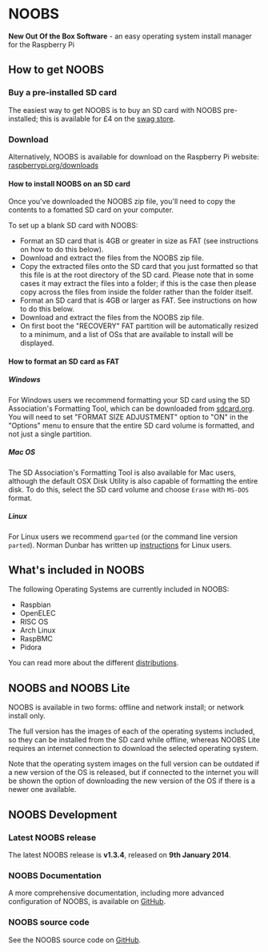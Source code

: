 # NOOBS

**New Out Of the Box Software** - an easy operating system install manager for the Raspberry Pi

## How to get NOOBS

### Buy a pre-installed SD card

The easiest way to get NOOBS is to buy an SD card with NOOBS pre-installed; this is available for £4 on the [swag store](http://swag.raspberrypi.org/collections/frontpage/products/noobs-8gb-sd-card).

### Download

Alternatively, NOOBS is available for download on the Raspberry Pi website: [raspberrypi.org/downloads](http://www.raspberrypi.org/downloads)

#### How to install NOOBS on an SD card

Once you've downloaded the NOOBS zip file, you'll need to copy the contents to a fomatted SD card on your computer.

To set up a blank SD card with NOOBS:

- Format an SD card that is 4GB or greater in size as FAT (see instructions on how to do this below).
- Download and extract the files from the NOOBS zip file.
- Copy the extracted files onto the SD card that you just formatted so that this file is at the root directory of the SD card. Please note that in some cases it may extract the files into a folder; if this is the case then please copy across the files from inside the folder rather than the folder itself.
- Format an SD card that is 4GB or larger as FAT. See instructions on how to do this below.
- Download and extract the files from the NOOBS zip file.
- On first boot the "RECOVERY" FAT partition will be automatically resized to a minimum, and a list of OSs that are available to install will be displayed.

#### How to format an SD card as FAT

##### Windows

For Windows users we recommend formatting your SD card using the SD Association's Formatting Tool, which can be downloaded from [sdcard.org](https://www.sdcard.org/downloads/formatter_4/). You will need to set "FORMAT SIZE ADJUSTMENT" option to "ON" in the "Options" menu to ensure that the entire SD card volume is formatted, and not just a single partition.

##### Mac OS

The SD Association's Formatting Tool is also available for Mac users, although the default OSX Disk Utility is also capable of formatting the entire disk. To do this, select the SD card volume and choose `Erase` with `MS-DOS` format.

##### Linux

For Linux users we recommend `gparted` (or the command line version `parted`). Norman Dunbar has written up [instructions](http://qdosmsq.dunbar-it.co.uk/blog/2013/06/noobs-for-raspberry-pi/) for Linux users.

## What's included in NOOBS

The following Operating Systems are currently included in NOOBS:

- Raspbian
- OpenELEC
- RISC OS
- Arch Linux
- RaspBMC
- Pidora

You can read more about the different [distributions](distributions.md).

## NOOBS and NOOBS Lite

NOOBS is available in two forms: offline and network install; or network install only.

The full version has the images of each of the operating systems included, so they can be installed from the SD card while offline, whereas NOOBS Lite requires an internet connection to download the selected operating system.

Note that the operating system images on the full version can be outdated if a new version of the OS is released, but if connected to the internet you will be shown the option of downloading the new version of the OS if there is a newer one available.

## NOOBS Development

### Latest NOOBS release

The latest NOOBS release is **v1.3.4**, released on **9th January 2014**.

### NOOBS Documentation

A more comprehensive documentation, including more advanced configuration of NOOBS, is available on [GitHub](https://github.com/raspberrypi/noobs/blob/master/README.md).

### NOOBS source code

See the NOOBS source code on [GitHub](https://github.com/raspberrypi/noobs).
